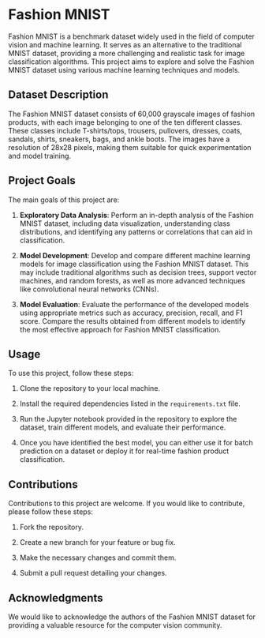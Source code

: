 # Fashion MNIST

Fashion MNIST is a benchmark dataset widely used in the field of computer vision and machine learning. It serves as an alternative to the traditional MNIST dataset, providing a more challenging and realistic task for image classification algorithms. This project aims to explore and solve the Fashion MNIST dataset using various machine learning techniques and models.

## Dataset Description

The Fashion MNIST dataset consists of 60,000 grayscale images of fashion products, with each image belonging to one of the ten different classes. These classes include T-shirts/tops, trousers, pullovers, dresses, coats, sandals, shirts, sneakers, bags, and ankle boots. The images have a resolution of 28x28 pixels, making them suitable for quick experimentation and model training.

## Project Goals

The main goals of this project are:

1. **Exploratory Data Analysis**: Perform an in-depth analysis of the Fashion MNIST dataset, including data visualization, understanding class distributions, and identifying any patterns or correlations that can aid in classification.

2. **Model Development**: Develop and compare different machine learning models for image classification using the Fashion MNIST dataset. This may include traditional algorithms such as decision trees, support vector machines, and random forests, as well as more advanced techniques like convolutional neural networks (CNNs).

3. **Model Evaluation**: Evaluate the performance of the developed models using appropriate metrics such as accuracy, precision, recall, and F1 score. Compare the results obtained from different models to identify the most effective approach for Fashion MNIST classification.

## Usage

To use this project, follow these steps:

1. Clone the repository to your local machine.

2. Install the required dependencies listed in the `requirements.txt` file.

3. Run the Jupyter notebook provided in the repository to explore the dataset, train different models, and evaluate their performance.

4. Once you have identified the best model, you can either use it for batch prediction on a dataset or deploy it for real-time fashion product classification.

## Contributions

Contributions to this project are welcome. If you would like to contribute, please follow these steps:

1. Fork the repository.

2. Create a new branch for your feature or bug fix.

3. Make the necessary changes and commit them.

4. Submit a pull request detailing your changes.

## Acknowledgments

We would like to acknowledge the authors of the Fashion MNIST dataset for providing a valuable resource for the computer vision community.
